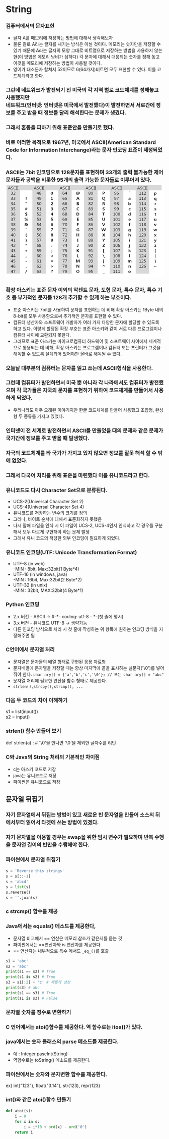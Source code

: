 # String
### 컴퓨터에서의 문자표현
* 글자 A를 메모리에 저장하는 방법에 대해서 생각해보자
* 물론 칼로 A라는 글자를 새기는 방식은 아닐 것이다. 메모리는 숫자만을 저장할 수 있기 때문에 A라는 글자의 모양 그대로 비트맵으로 저장하는 방법을 사용하지 않는 한(이 방법은 메모리 낭비가 심하다) 각 문자에 대해서 대응되는 숫자를 정해 놓고 이것을 메모리에 저장하는 방법이 사용될 것이다.
* 영어가 대소문자 합쳐서 52이므로 6(64가지)비트면 모두 표현할 수 있다. 이를 코드체계라고 한다.
### 그런데 네트워크가 발전되기 전 미국의 각 지역 별로 코드체계를 정해놓고 사용했지만 <br> 네트워크(인터넷: 인터넷은 미국에서 발전했다)이 발전하면서 서로간에 정보를 주고 받을 때 정보를 달리 해석한다는 문제가 생겼다.
### 그래서 혼동을 피하기 위해 표준안을 만들기로 했다.
### 바로 이러한 목적으로 1967년, 미국에서 ASCII(American Standard Code for Information Interchange)라는 문자 인코딩 표준이 제정되었다.
### ASCII는 7bit 인코딩으로 128문자를 표현하며 33개의 출력 불가능한 제어 문자들과 공백을 비롯한 95개의 출력 가능한 문자들로 이루어져 있다.![Alt text](image.png)
### 확장 아스키는 표준 문자 이외의 악센트 문자, 도형 문자, 특수 문자, 특수 기호 등 부가적인 문자를 128개 추가할 수 있게 하는 부호이다.
* 표준 아스키는 7bit를 사용하여 문자를 표현하는 데 비해 확장 아스키는 1Byte 내의 8-bit를 모두 사용함으로써 추가적인 문자를 표현할 수 있다.
* 컴퓨터 생산자와 소프트웨어 개발자가 여러 가지 다양한 문자에 할당할 수 있도록 하고 있다. 이렇게 할당된 확장 부호는 표준 아스키와 같이 서로 다른 프로그램이나 컴퓨터 사이에 교환되지 못한다.
* 그러므로 표준 아스키는 마이크로컴퓨터 하드웨어 및 소프트웨어 사이에서 세계적으로 통용되는 데 비해, 확장 아스키는 프로그램이나 컴퓨터 또는 프린터가 그것을 해독할 수 있도록 설계되어 있어야만 올바로 해독될 수 있다.
### 오늘날 대부분의 컴퓨터는 문자를 읽고 쓰는데 ASCII형식을 사용한다.
### 그런데 컴퓨터가 발전하면서 미국 뿐 아니라 각 나라에서도 컴퓨터가 발전했으며 각 국가들은 자국의 문자를 표현하기 위하여 코드체계를 만들어서 사용하게 되었다.
* 우리나라도 아주 오래된 이야기지만 한글 코드체계를 만들어 사용했고 조합형, 완성형 두 종류를 가지고 있었다.
### 인터넷이 전 세계로 발전하면서 ASCII를 만들었을 때의 문제와 같은 문제가 국가간에 정보를 주고 받을 때 발생했다.
### 자국의 코드체계를 타 국가가 가지고 있지 않으면 정보를 잘못 해석 할 수 밖에 없었다.
### 그래서 다국어 처리를 위해 표준을 마련했다 이를 유니코드라고 한다.
### 유니코드도 다시 Character Set으로 분류된다.
* UCS-2(Universal Character Set 2)
* UCS-4(Universal Character Set 4)
* 유니코드를 저장하는 변수의 크기를 정의
* 그러나, 바이트 순서에 대해서 표준화하지 못했음
* 다시 말해 파일을 인식 시 이 파일이 UCS-2, UCS-4인지 인식하고 각 경우를 구분해서 모두 다르게 구현해야 하는 문제 발생
* 그래서 유니 코드의 적당한 외부 인코딩이 필요하게 되었다.
### 유니코드 인코딩(UTF: Unicode Transformation Format)
* UTF-8 (in web) <br>
-MIN : 8bit, Max:32bit(1 Byte*4)
* UTF-16 (in windows, java) <br>
-MIN : 16bit, Max:32bit(2 Byte*2)
* UTF-32 (in unix) <br>
-MIN : 32bit, MAX:32bit(4 Byte*1)
### Python 인코딩
* 2.x 버전 - ASCII -> #-*- coding: utf-8 - *-(첫 줄에 명시)
* 3.x 버전 - 유니코드 UTF-8 -> 생략가능
* 다른 인코딩 방식으로 처리 시 첫 줄에 작성하는 위 항목에 원하는 인코딩 방식을 지정해주면 됨
### C언어에서 문자열 처리
* 문자열은 문자들의 배열 형태로 구현된 응용 자료형
* 문자배열에 문자열을 저장할 때는 항상 마지막에 끝을 표시하는 널문자('\0')를 넣어줘야 한다.
`char ary[] = {'a','b','c','\0'}; // 또는 char ary[] = "abc"`
* 문자열 처리에 필요한 연산을 함수 형태로 제공한다.
* `strlen(),strcpy(),strcmp(), ...`
### 다음 두 코드의 차이 이해하기 
s1 = list(input()) <br>
s2 = input()
### strlen() 함수 만들어 보기
def strlen(a) : # '\0'을 만나면 '\0'을 제외한 글자수를 리턴
### C와 Java의 String 처리의 기본적인 차이점
* c는 아스키 코드로 저장
* java는 유니코드로 저장
* 파이썬은 유니코드로 저장
## 문자열 뒤집기
### 자기 문자열에서 뒤집는 방법이 있고 새로운 빈 문자열을 만들어 소스의 뒤에서부터 읽어서 타겟에 쓰는 방법이 있겠다.
### 자기 문자열을 이용할 경우는 swap을 위한 임시 변수가 필요하며 반복 수행을 문자열 길이의 반만을 수행해야 한다.
### 파이썬에서 문자열 뒤집기
```py
s = 'Reverse this strings'
s = s[::-1]
s = 'abcd'
s = list(s)
s.reverse()
s = ''.join(s)
```
### c strcmp() 함수를 제공
### Java에서는 equals() 메소드를 제공한다,
* 문자열 비교에서 == 연산은 메모리 참조가 같은지를 묻는 것
* 파이썬에서는 ==연산자와 is 연산자를 제공한다.
*  == 연산자는 내부적으로 특수 메서드 `_eq_()`를 호출
```py
s1 = 'abc'
s2 = 'abc'
print(s1 == s2) # True
print(s1 is s2) # True
s3 = s1[:2] + 'c' # 새롭게 생성
print(s3) # abc 
print(s1 == s3) # True
print(s1 is s3) # False
```
### 문자열 숫자를 정수로 변환하기 
### C 언어에서는 atoi()함수를 제공한다. 역 함수로는 itoa()가 있다.
### java에서는 숫자 클래스의 parse 메소드를 제공한다.
* 예 : Integer.paseInt(String)
* 역함수로는 toString() 메소드를 제공한다.
### 파이썬에서는 숫자와 문자변환 함수를 제공한다.
ex) int("123"), float("3.14"), str(123), repr(123)
### int()와 같은 atoi()함수 만들기
```py
def atoi(s):
    i = 0
    for x in s:
        i = i*10 + ord(x) - ord('0')
    return i
```

